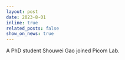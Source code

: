 ```yaml
---
layout: post
date: 2023-8-01
inline: true
related_posts: false
show_on_news: true
---
```


A PhD student Shouwei Gao joined Picom Lab.
